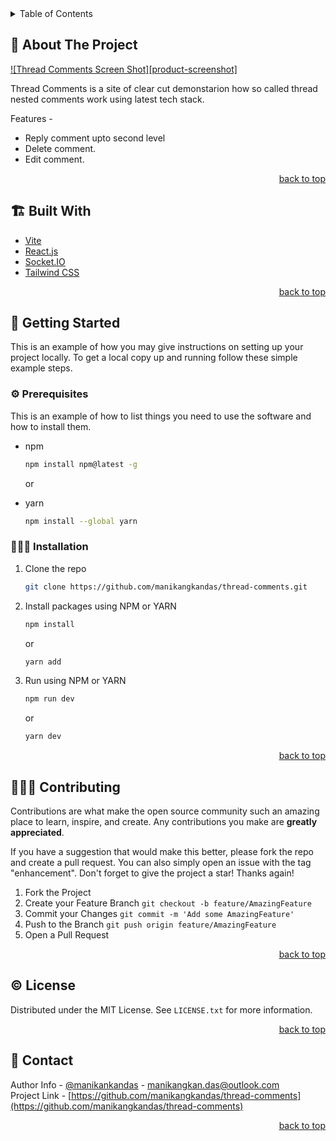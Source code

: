 <div id="top"></div>

<!-- TABLE OF CONTENTS -->
<details>
  <summary>Table of Contents</summary>
  <ul>
    <li>
      <a href="https://github.com/manikangkandas/thread-comments">View Demo</a>
    </li>
    <li>
      <a href="https://github.com/manikangkandas/thread-comments/issues">Report Bug</a>
    </li>
    <li>
      <a href="https://github.com/manikangkandas/thread-comments/issues">Request Feature</a>
    </li>
    <li>
      <a href="#about-the-project">About The Project</a>
      <ul>
        <li><a href="#built-with">Built With</a></li>
      </ul>
    </li>
    <li>
      <a href="#getting-started">Getting Started</a>
      <ul>
        <li><a href="#prerequisites">Prerequisites</a></li>
        <li><a href="#installation">Installation</a></li>
      </ul>
    </li>
    <li><a href="#contributing">Contributing</a></li>
    <li><a href="#license">License</a></li>
    <li><a href="#contact">Contact</a></li>
  </ul>
</details>

<!-- ABOUT THE PROJECT -->

## 📢 About The Project

[![Thread Comments Screen Shot][product-screenshot]](/readme_assets/1.png)

Thread Comments is a site of clear cut demonstarion how so called thread nested comments work using latest tech stack.

Features -

- Reply comment upto second level
- Delete comment.
- Edit comment. 

<p align="right"><a href="#top">back to top</a></p>

## 🏗️ Built With

<!-- - [Next.js](https://nextjs.org/) -->

- [Vite](https://vitejs.dev/)
- [React.js](https://reactjs.org/)
- [Socket.IO](https://socket.io/)
- [Tailwind CSS](https://tailwindcss.com/)

<p align="right"><a href="#top">back to top</a></p>

<!-- GETTING STARTED -->

## 🎊 Getting Started

This is an example of how you may give instructions on setting up your project locally.
To get a local copy up and running follow these simple example steps.

### ⚙️ Prerequisites

This is an example of how to list things you need to use the software and how to install them.

- npm

  ```sh
  npm install npm@latest -g
  ```
  
  or
  
- yarn

  ```sh
  npm install --global yarn
  ```

### 🧑🏻‍🎤 Installation

1. Clone the repo
   ```sh
   git clone https://github.com/manikangkandas/thread-comments.git
   ```
2. Install packages using NPM or YARN
   ```sh
   npm install
   ```
   
   or
   
   ```sh
   yarn add
   ```
3. Run using NPM or YARN
   ```sh
   npm run dev
   ```
   
   or
   
   ```sh
   yarn dev
   ```

<p align="right"><a href="#top">back to top</a></p>

<!-- CONTRIBUTING -->

## 💁🏻‍♂️ Contributing

Contributions are what make the open source community such an amazing place to learn, inspire, and create. Any contributions you make are **greatly appreciated**.

If you have a suggestion that would make this better, please fork the repo and create a pull request. You can also simply open an issue with the tag "enhancement".
Don't forget to give the project a star! Thanks again!

1. Fork the Project
2. Create your Feature Branch `git checkout -b feature/AmazingFeature`
3. Commit your Changes `git commit -m 'Add some AmazingFeature'`
4. Push to the Branch `git push origin feature/AmazingFeature`
5. Open a Pull Request

<p align="right"><a href="#top">back to top</a></p>

<!-- LICENSE -->

## ©️ License

Distributed under the MIT License. See `LICENSE.txt` for more information.

<p align="right"><a href="#top">back to top</a></p>

<!-- CONTACT -->

## 🤝 Contact

Author Info - [@manikankandas](https://linkedin.com/in/manikangkandas) - manikangkan.das@outlook.com
<br />
Project Link - [https://github.com/manikangkandas/thread-comments](https://github.com/manikangkandas/thread-comments)

<p align="right"><a href="#top">back to top</a></p>
